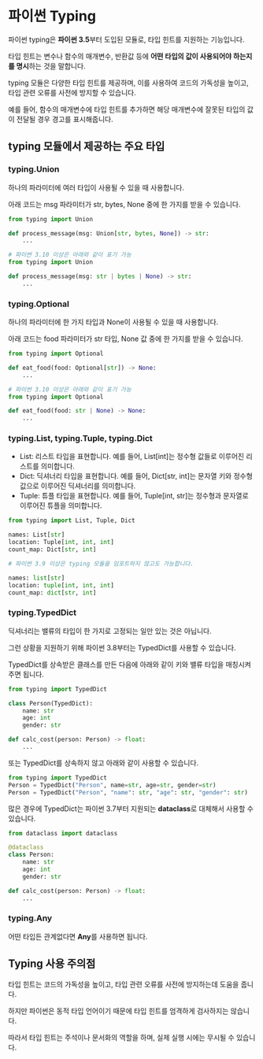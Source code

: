 # 파이썬 Typing

파이썬 typing은 **파이썬 3.5**부터 도입된 모듈로, 타입 힌트를 지원하는 기능입니다. 

타입 힌트는 변수나 함수의 매개변수, 반환값 등에 **어떤 타입의 값이 사용되어야 하는지를 명시**하는 것을 말합니다.

typing 모듈은 다양한 타입 힌트를 제공하며, 이를 사용하여 코드의 가독성을 높이고, 타입 관련 오류를 사전에 방지할 수 있습니다. 

예를 들어, 함수의 매개변수에 타입 힌트를 추가하면 해당 매개변수에 잘못된 타입의 값이 전달될 경우 경고를 표시해줍니다.

## typing 모듈에서 제공하는 주요 타입

### typing.Union

하나의 파라미터에 여러 타입이 사용될 수 있을 때 사용합니다.

아래 코드는 msg 파라미터가 str, bytes, None 중에 한 가지를 받을 수 있습니다.

```python
from typing import Union

def process_message(msg: Union[str, bytes, None]) -> str:
    ...
```

```python
# 파이썬 3.10 이상은 아래와 같이 표기 가능
from typing import Union

def process_message(msg: str | bytes | None) -> str:
    ...
```

### typing.Optional

하나의 파라미터에 한 가지 타입과 None이 사용될 수 있을 때 사용합니다.

아래 코드는 food 파라미터가 str 타입, None 값 중에 한 가지를 받을 수 있습니다.

```python
from typing import Optional

def eat_food(food: Optional[str]) -> None:
    ...
```

```python
# 파이썬 3.10 이상은 아래와 같이 표기 가능
from typing import Optional

def eat_food(food: str | None) -> None:
    ...
```

### typing.List, typing.Tuple, typing.Dict

- List: 리스트 타입을 표현합니다. 예를 들어, List[int]는 정수형 값들로 이루어진 리스트를 의미합니다.
- Dict: 딕셔너리 타입을 표현합니다. 예를 들어, Dict[str, int]는 문자열 키와 정수형 값으로 이루어진 딕셔너리를 의미합니다.
- Tuple: 튜플 타입을 표현합니다. 예를 들어, Tuple[int, str]는 정수형과 문자열로 이루어진 튜플을 의미합니다.

```python
from typing import List, Tuple, Dict

names: List[str]
location: Tuple[int, int, int]
count_map: Dict[str, int]
```

```python
# 파이썬 3.9 이상은 typing 모듈을 임포트하지 않고도 가능합니다.

names: list[str]
location: tuple[int, int, int]
count_map: dict[str, int]
```

### typing.TypedDict

딕셔너리는 밸류의 타입이 한 가지로 고정되는 일만 있는 것은 아닙니다. 

그런 상황을 지원하기 위해 파이썬 3.8부터는 TypedDict를 사용할 수 있습니다.

TypedDict를 상속받은 클래스를 만든 다음에 아래와 같이 키와 밸류 타입을 매칭시켜주면 됩니다.

```python
from typing import TypedDict

class Person(TypedDict):
    name: str
    age: int
    gender: str

def calc_cost(person: Person) -> float:
    ...
```

또는 TypedDict를 상속하지 않고 아래와 같이 사용할 수 있습니다.

```python
from typing import TypedDict
Person = TypedDict("Person", name=str, age=str, gender=str)
Person = TypedDict("Person", "name": str, "age": str, "gender": str)
```

많은 경우에 TypedDict는 파이썬 3.7부터 지원되는 **dataclass**로 대체해서 사용할 수 있습니다.
```python
from dataclass import dataclass

@dataclass
class Person:
    name: str
    age: int
    gender: str

def calc_cost(person: Person) -> float:
    ...
```

### typing.Any

어떤 타입든 관계없다면 **Any**를 사용하면 됩니다.

## Typing 사용 주의점

타입 힌트는 코드의 가독성을 높이고, 타입 관련 오류를 사전에 방지하는데 도움을 줍니다. 

하지만 파이썬은 동적 타입 언어이기 때문에 타입 힌트를 엄격하게 검사하지는 않습니다.

따라서 타입 힌트는 주석이나 문서화의 역할을 하며, 실제 실행 시에는 무시될 수 있습니다.
